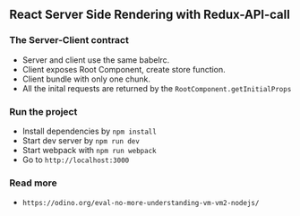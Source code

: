 ## React Server Side Rendering with Redux-API-call

### The Server-Client contract
* Server and client use the same babelrc.
* Client exposes Root Component, create store function.
* Client bundle with only one chunk.
* All the inital requests are returned by the ``RootComponent.getInitialProps``

### Run the project
* Install dependencies by `npm install`
* Start dev server by `npm run dev`
* Start webpack with `npm run webpack`
* Go to `http://localhost:3000`

### Read more
* `https://odino.org/eval-no-more-understanding-vm-vm2-nodejs/`
